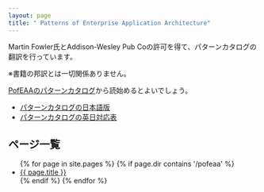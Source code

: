 ```yaml
---
layout: page
title: " Patterns of Enterprise Application Architecture"
---
```


Martin Fowler氏とAddison-Wesley Pub Coの許可を得て、パターンカタログの翻訳を行っています。

※書籍の邦訳とは一切関係ありません。

[PofEAAのパターンカタログ](CatalogOfPofEAA)から読始めるとよいでしょう。

* [パターンカタログの日本語版](CatalogOfPofEAA_Ja)
* [パターンカタログの英日対応表](CatalogOfPofEAA_EnJa)

## ページ一覧

<ul>
{% for page in site.pages %}
{% if page.dir contains '/pofeaa' %}
<li><a href="{{ page.url }}">{{ page.title }}</a></li>
{% endif %}
{% endfor %}
</ul>

